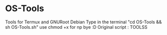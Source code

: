 # OS-Tools
Tools for Termux and GNURoot Debian
Type in the terminal "cd OS-Tools && sh OS-Tools.sh"
use chmod +x for np
bye :D
Original script : TOOLSS
